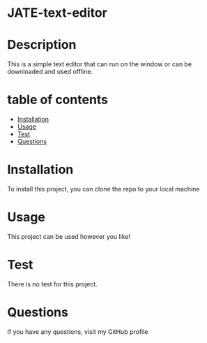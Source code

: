 # JATE-text-editor
 
# Description
This is a simple text editor that can run on the window or can be downloaded and used offline.

# table of contents
- [Installation](#installation)
- [Usage](#usage)
- [Test](#test)
- [Questions](#questions)

# Installation
To install this project, you can clone the repo to your local machine 

# Usage
This project can be used however you like! 

# Test
There is no test for this project.

# Questions
If you have any questions, visit my GitHub profile
